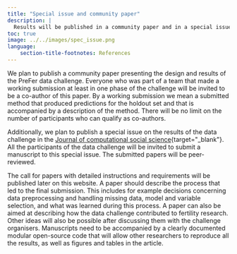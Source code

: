 ```yaml
---
title: "Special issue and community paper"
description: |
  Results will be published in a community paper and in a special issue of a journal.
toc: true
image: ../../images/spec_issue.png
language: 
    section-title-footnotes: References
---
```


We plan to publish a community paper presenting the design and results of the PreFer data challenge. Everyone who was part of a team that made a working submission at least in one phase of the challenge will be invited to be a co-author of this paper. By a working submission we mean a submitted method that produced predictions for the holdout set and that is accompanied by a description of the method. There will be no limit on the number of participants who can qualify as co-authors.  

Additionally, we plan to publish a special issue on the results of the data challenge in the [Journal of computational social science](https://link.springer.com/journal/42001){target="_blank"}. All the participants of the data challenge will be invited to submit a manuscript to this special issue. The submitted papers will be peer-reviewed.   

The call for papers with detailed instructions and requirements will be published later on this website. A paper should describe the process that led to the final submission. This includes for example decisions concerning data preprocessing and handling missing data, model and variable selection, and what was learned during this process. A paper can also be aimed at describing how the data challenge contributed to fertility research. Other ideas will also be possible after discussing them with the challenge organisers. Manuscripts need to be accompanied by a clearly documented modular open-source code that will allow other researchers to reproduce all the results, as well as figures and tables in the article.  
